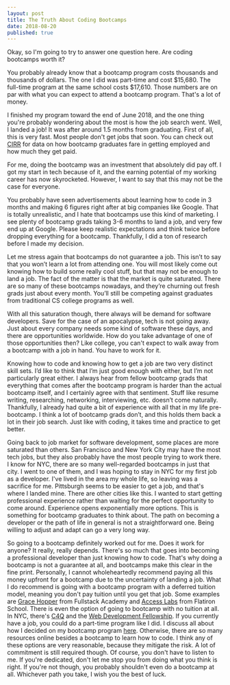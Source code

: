 ```yaml
---
layout: post
title: The Truth About Coding Bootcamps
date: 2018-08-20
published: true
---
```

Okay, so I'm going to try to answer one question here. Are coding bootcamps worth it?

You probably already know that a bootcamp program costs thousands and thousands of dollars. The one I did was part-time and cost $15,680. The full-time program at the same school costs $17,610. Those numbers are on par with what you can expect to attend a bootcamp program. That's a lot of money.

I finished my program toward the end of June 2018, and the one thing you're probably wondering about the most is how the job search went. Well, I landed a job! It was after around 1.5 months from graduating. First of all, this is very fast. Most people don't get jobs that soon. You can check out [CIRR](https://cirr.org/) for data on how bootcamp graduates fare in getting employed and how much they get paid.

For me, doing the bootcamp was an investment that absolutely did pay off. I got my start in tech because of it, and the earning potential of my working career has now skyrocketed. However, I want to say that this may not be the case for everyone.

You probably have seen advertisements about learning how to code in 3 months and making 6 figures right after at big companies like Google. That is totally unrealistic, and I hate that bootcamps use this kind of marketing. I see plenty of bootcamp grads taking 3-6 months to land a job, and very few end up at Google. Please keep realistic expectations and think twice before dropping everything for a bootcamp. Thankfully, I did a ton of research before I made my decision.

Let me stress again that bootcamps do not guarantee a job. This isn’t to say that you won’t learn a lot from attending one. You will most likely come out knowing how to build some really cool stuff, but that may not be enough to land a job. The fact of the matter is that the market is quite saturated. There are so many of these bootcamps nowadays, and they’re churning out fresh grads just about every month. You’ll still be competing against graduates from traditional CS college programs as well.

With all this saturation though, there always will be demand for software developers. Save for the case of an apocalypse, tech is not going away. Just about every company needs some kind of software these days, and there are opportunities worldwide. How do you take advantage of one of those opportunities then? Like college, you can't expect to walk away from a bootcamp with a job in hand. You have to work for it.

Knowing how to code and knowing how to get a job are two very distinct skill sets. I’d like to think that I’m just good enough with either, but I’m not particularly great either. I always hear from fellow bootcamp grads that everything that comes after the bootcamp program is harder than the actual bootcamp itself, and I certainly agree with that sentiment. Stuff like resume writing, researching, networking, interviewing, etc. doesn’t come naturally. Thankfully, I already had quite a bit of experience with all that in my life pre-bootcamp. I think a lot of bootcamp grads don’t, and this holds them back a lot in their job search. Just like with coding, it takes time and practice to get better.

Going back to job market for software development, some places are more saturated than others. San Francisco and New York City may have the most tech jobs, but they also probably have the most people trying to work there. I know for NYC, there are so many well-regarded bootcamps in just that city. I went to one of them, and I was hoping to stay in NYC for my first job as a developer. I've lived in the area my whole life, so leaving was a sacrifice for me. Pittsburgh seems to be easier to get a job, and that's where I landed mine. There are other cities like this. I wanted to start getting professional experience rather than waiting for the perfect opportunity to come around. Experience opens exponentially more options. This is something for bootcamp graduates to think about. The path on becoming a developer or the path of life in general is not a straightforward one. Being willing to adjust and adapt can go a very long way.

So going to a bootcamp definitely worked out for me. Does it work for anyone? It really, really depends. There's so much that goes into becoming a professional developer than just knowing how to code. That's why doing a bootcamp is not a guarantee at all, and bootcamps make this clear in the fine print. Personally, I cannot wholeheartedly recommend paying all this money upfront for a bootcamp due to the uncertainty of landing a job. What I do recommend is going with a bootcamp program with a deferred tuition model, meaning you don't pay tuition until you get that job. Some examples are [Grace Hopper](https://www.gracehopper.com/) from Fullstack Academy and [Access Labs](https://www.accesslabs.org/) from Flatiron School. There is even the option of going to bootcamp with no tuition at all. In NYC, there's [C4Q](https://www.c4q.nyc/) and the [Web Development Fellowship](https://ttp.nyc/web-development-fellowship). If you currently have a job, you could do a part-time program like I did. I discuss all about how I decided on my bootcamp program [here](http://www.marcopchen.com/2017/12/29/changing-careers-and-coding-bootcamps.html). Otherwise, there are so many resources online besides a bootcamp to learn how to code. I think any of these options are very reasonable, because they mitigate the risk. A lot of commitment is still required though. Of course, you don't have to listen to me. If you're dedicated, don't let me stop you from doing what you think is right. If you're not though, you probably shouldn't even do a bootcamp at all. Whichever path you take, I wish you the best of luck.
